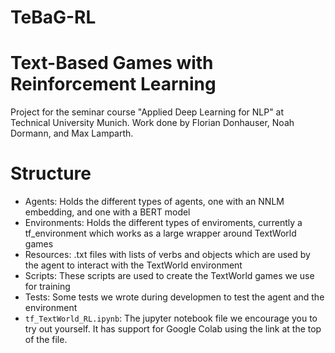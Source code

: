 # TeBaG-RL
# Text-Based Games with Reinforcement Learning
Project for the seminar course "Applied Deep Learning for NLP" at Technical University Munich.
Work done by Florian Donhauser, Noah Dormann, and Max Lamparth.

# Structure
- Agents: Holds the different types of agents, one with an NNLM embedding, and one with a BERT model
- Environments: Holds the different types of enviroments, currently a tf_environment which works as a large wrapper around TextWorld games
- Resources: .txt files with lists of verbs and objects which are used by the agent to interact with the TextWorld environment
- Scripts: These scripts are used to create the TextWorld games we use for training
- Tests: Some tests we wrote during developmen to test the agent and the environment
- ``tf_TextWorld_RL.ipynb``: The jupyter notebook file we encourage you to try out yourself. It has support for Google Colab using the link at the top of the file.
